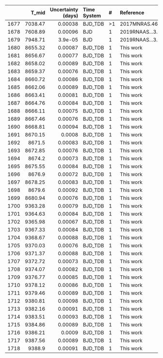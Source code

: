 |      |   T_mid |   Uncertainty (days) | Time System   | #   | Reference           |
|-----:|--------:|---------------------:|:--------------|:----|:--------------------|
| 1677 | 7038.47 |              0.00038 | BJD_TDB       | >1  | 2017MNRAS.468..835B |
| 1678 | 7608.89 |              0.00096 | BJD           | 1   | 2019RNAAS...3...35O |
| 1679 | 7948.71 |              3.9e-05 | BJD           | 1   | 2019RNAAS...3...35O |
| 1680 | 8655.32 |              0.00087 | BJD_TDB       | 1   | This work           |
| 1681 | 8656.67 |              0.00077 | BJD_TDB       | 1   | This work           |
| 1682 | 8658.02 |              0.00089 | BJD_TDB       | 1   | This work           |
| 1683 | 8659.37 |              0.00076 | BJD_TDB       | 1   | This work           |
| 1684 | 8660.72 |              0.00086 | BJD_TDB       | 1   | This work           |
| 1685 | 8662.06 |              0.00089 | BJD_TDB       | 1   | This work           |
| 1686 | 8663.41 |              0.00081 | BJD_TDB       | 1   | This work           |
| 1687 | 8664.76 |              0.00084 | BJD_TDB       | 1   | This work           |
| 1688 | 8666.11 |              0.00075 | BJD_TDB       | 1   | This work           |
| 1689 | 8667.46 |              0.00076 | BJD_TDB       | 1   | This work           |
| 1690 | 8668.81 |              0.00094 | BJD_TDB       | 1   | This work           |
| 1691 | 8670.15 |              0.0008  | BJD_TDB       | 1   | This work           |
| 1692 | 8671.5  |              0.00083 | BJD_TDB       | 1   | This work           |
| 1693 | 8672.85 |              0.00076 | BJD_TDB       | 1   | This work           |
| 1694 | 8674.2  |              0.00073 | BJD_TDB       | 1   | This work           |
| 1695 | 8675.55 |              0.00084 | BJD_TDB       | 1   | This work           |
| 1696 | 8676.9  |              0.00072 | BJD_TDB       | 1   | This work           |
| 1697 | 8678.25 |              0.00083 | BJD_TDB       | 1   | This work           |
| 1698 | 8679.6  |              0.00092 | BJD_TDB       | 1   | This work           |
| 1699 | 8680.94 |              0.00076 | BJD_TDB       | 1   | This work           |
| 1700 | 9363.28 |              0.00079 | BJD_TDB       | 1   | This work           |
| 1701 | 9364.63 |              0.00084 | BJD_TDB       | 1   | This work           |
| 1702 | 9365.98 |              0.00067 | BJD_TDB       | 1   | This work           |
| 1703 | 9367.33 |              0.00084 | BJD_TDB       | 1   | This work           |
| 1704 | 9368.67 |              0.00088 | BJD_TDB       | 1   | This work           |
| 1705 | 9370.03 |              0.00076 | BJD_TDB       | 1   | This work           |
| 1706 | 9371.37 |              0.00088 | BJD_TDB       | 1   | This work           |
| 1707 | 9372.72 |              0.00073 | BJD_TDB       | 1   | This work           |
| 1708 | 9374.07 |              0.00082 | BJD_TDB       | 1   | This work           |
| 1709 | 9376.77 |              0.00085 | BJD_TDB       | 1   | This work           |
| 1710 | 9378.12 |              0.00086 | BJD_TDB       | 1   | This work           |
| 1711 | 9379.46 |              0.00089 | BJD_TDB       | 1   | This work           |
| 1712 | 9380.81 |              0.00098 | BJD_TDB       | 1   | This work           |
| 1713 | 9382.16 |              0.00091 | BJD_TDB       | 1   | This work           |
| 1714 | 9383.51 |              0.00093 | BJD_TDB       | 1   | This work           |
| 1715 | 9384.86 |              0.00089 | BJD_TDB       | 1   | This work           |
| 1716 | 9386.21 |              0.0009  | BJD_TDB       | 1   | This work           |
| 1717 | 9387.56 |              0.00089 | BJD_TDB       | 1   | This work           |
| 1718 | 9388.9  |              0.00091 | BJD_TDB       | 1   | This work           |